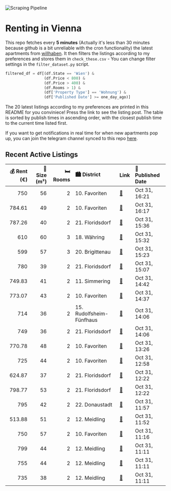 ![Scraping Pipeline](https://github.com/AthomsG/renting-in-vienna/actions/workflows/run_pipeline.yml/badge.svg)


# Renting in Vienna

This repo fetches every **5 minutes** (Actually it's less than 30 minutes because github is a bit unreliable with the cron functionality) the latest apartments from [willhaben](https://www.willhaben.at/).
It then filters the listings according to my preferences and stores them in `check_these.csv` - You can change filter settings in the `filter_dataset.py` script.

```python
filtered_df = df[(df.State == 'Wien') & 
                 (df.Price < 800) &
                 (df.Price > 400) &
                 (df.Rooms > 1) &
                 (df['Property Type'] == 'Wohnung') &
                 (df['Published Date'] >= one_day_ago)]
```

The 20 latest listings according to my preferences are printed in this README for you conviniece! Press the link to see the listing post.
The table is sorted by publish times in ascending order, with the closest publish time to the current time listed first.

If you want to get notifications in real time for when new apartments pop up, you can join the telegram channel synced to this repo [here](https://t.me/+1HPAYOf5BSsyNTlk).

## Recent Active Listings

|   💰 Rent (€) |   📏 Size (m²) |   🛏️ Rooms | 🏙️ District              | Link                                                                                                                                                                                                                                | 📅 Published Date   |
|-------------:|--------------:|-----------:|:-------------------------|:------------------------------------------------------------------------------------------------------------------------------------------------------------------------------------------------------------------------------------|:-------------------|
|       750    |            56 |          2 | 10. Favoriten            | [🔗](https://www.willhaben.at/iad/immobilien/d/mietwohnungen/wien/wien-1100-favoriten/fernkorngasse-interessante-attraktive-teilm%C3%B6blierte-2-zimmer-wohnung-in-guter-lage-matzleinsdorferplatz-n%C3%A4he-2102019983/)            | Oct 31, 16:21      |
|       784.61 |            49 |          2 | 10. Favoriten            | [🔗](https://www.willhaben.at/iad/immobilien/d/mietwohnungen/wien/wien-1100-favoriten/ol%C3%A9-ol%C3%A9---oh-la-laa-%21-1527551849/)                                                                                                 | Oct 31, 16:17      |
|       787.26 |            40 |          2 | 21. Floridsdorf          | [🔗](https://www.willhaben.at/iad/immobilien/d/mietwohnungen/wien/wien-1210-floridsdorf/neu-sanierte-moderne-2-zimmer-wohnung-in-zentraler-lage%21-867133540/)                                                                       | Oct 31, 15:36      |
|       610    |            60 |          3 | 18. Währing              | [🔗](https://www.willhaben.at/iad/immobilien/d/mietwohnungen/wien/wien-1180-w%C3%A4hring/direkt%C3%BCbergabe-mit-g%C3%BCltigem-wohn-ticket-%28wiener-wohnen-gemeindebau%29-953787569/)                                               | Oct 31, 15:32      |
|       599    |            57 |          3 | 20. Brigittenau          | [🔗](https://www.willhaben.at/iad/immobilien/d/mietwohnungen/wien/wien-1200-brigittenau/gemeinde-wohnung-1204539861/)                                                                                                                | Oct 31, 15:23      |
|       780    |            39 |          2 | 21. Floridsdorf          | [🔗](https://www.willhaben.at/iad/immobilien/d/mietwohnungen/wien/wien-1210-floridsdorf/top-gepflegte-helle-2-zimmer-wohnung-mit-balkon-in-ruhiger-lage-1654625958/)                                                                 | Oct 31, 15:07      |
|       749.83 |            41 |          2 | 11. Simmering            | [🔗](https://www.willhaben.at/iad/immobilien/d/mietwohnungen/wien/wien-1110-simmering/ina-%E2%97%8F-wohnanlage-am-leberberg:-top-a1-25-1416001906/)                                                                                  | Oct 31, 14:42      |
|       773.07 |            43 |          2 | 10. Favoriten            | [🔗](https://www.willhaben.at/iad/immobilien/d/mietwohnungen/wien/wien-1100-favoriten/sch%C3%B6ne-2-zimmer-wohnung-zur-miete%21-2037452819/)                                                                                         | Oct 31, 14:37      |
|       714    |            36 |          2 | 15. Rudolfsheim-Fünfhaus | [🔗](https://www.willhaben.at/iad/immobilien/d/mietwohnungen/wien/wien-1150-rudolfsheim-f%C3%BCnfhaus/wien---1150---klimatisierte-helle-singlewohnung-im-6ten-liftstock---n%C3%A4he-u6-station--gumpendorferstra%C3%9Fe-1762056592/) | Oct 31, 14:06      |
|       749    |            36 |          2 | 21. Floridsdorf          | [🔗](https://www.willhaben.at/iad/immobilien/d/mietwohnungen/wien/wien-1210-floridsdorf/1210-wien---sensationelle-ruhige-neubau-gartenwohnung-inklusive-komplettk%C3%BCche-1513762631/)                                              | Oct 31, 14:06      |
|       770.78 |            48 |          2 | 10. Favoriten            | [🔗](https://www.willhaben.at/iad/immobilien/d/mietwohnungen/wien/wien-1100-favoriten/erstbezug---ruhige-und-zentral-begehbare-2-zimmerwohnung-gleich-bei-der-u1-troststra%C3%9Fe%21-1226234220/)                                    | Oct 31, 13:26      |
|       725    |            44 |          2 | 10. Favoriten            | [🔗](https://www.willhaben.at/iad/immobilien/d/mietwohnungen/wien/wien-1100-favoriten/top-erstbezug-mit-kleinem-balkon-1162558783/)                                                                                                  | Oct 31, 12:58      |
|       624.87 |            37 |          2 | 21. Floridsdorf          | [🔗](https://www.willhaben.at/iad/immobilien/d/mietwohnungen/wien/wien-1210-floridsdorf/erstbezug-nach-sanierung%21-gut-aufgeteilte-2-zimmer-wohnung-im-21.-bezirk%21-845263583/)                                                    | Oct 31, 12:22      |
|       798.77 |            53 |          2 | 21. Floridsdorf          | [🔗](https://www.willhaben.at/iad/immobilien/d/mietwohnungen/wien/wien-1210-floridsdorf/moderne-zweizimmerwohnung-mit-en-suite-bad-2008849716/)                                                                                      | Oct 31, 12:22      |
|       795    |            42 |          2 | 22. Donaustadt           | [🔗](https://www.willhaben.at/iad/immobilien/d/mietwohnungen/wien/wien-1220-donaustadt/dachterrassenwohnung-neubau-2-zimmer-inkl.-komplettk%C3%BCche-und-kellerabteil-/-k2-61-1165590027/)                                           | Oct 31, 11:57      |
|       513.88 |            51 |          2 | 12. Meidling             | [🔗](https://www.willhaben.at/iad/immobilien/d/mietwohnungen/wien/wien-1120-meidling/direktvergabe-gemeindewohnung-920841236/)                                                                                                       | Oct 31, 11:52      |
|       750    |            57 |          2 | 10. Favoriten            | [🔗](https://www.willhaben.at/iad/immobilien/d/mietwohnungen/wien/wien-1100-favoriten/modernisierte-2-zimmer-wohnung-in-direkter-u-bahn-und-fh-campus-n%C3%A4he-1740397186/)                                                         | Oct 31, 11:16      |
|       799    |            44 |          2 | 12. Meidling             | [🔗](https://www.willhaben.at/iad/immobilien/d/mietwohnungen/wien/wien-1120-meidling/%2Aneues-projekt%2A-urbanes-wohnen-im-wildgarten-ab-01.02.2025-1325792396/)                                                                     | Oct 31, 11:11      |
|       755    |            44 |          2 | 12. Meidling             | [🔗](https://www.willhaben.at/iad/immobilien/d/mietwohnungen/wien/wien-1120-meidling/%2Aneues-projekt%2A-urbanes-wohnen-im-wildgarten-ab-01.02.2025-1499418535/)                                                                     | Oct 31, 11:11      |
|       735    |            38 |          2 | 12. Meidling             | [🔗](https://www.willhaben.at/iad/immobilien/d/mietwohnungen/wien/wien-1120-meidling/%2Aneues-projekt%2A-urbanes-wohnen-im-wildgarten-ab-01.02.2025-1377855747/)                                                                     | Oct 31, 11:11      |
